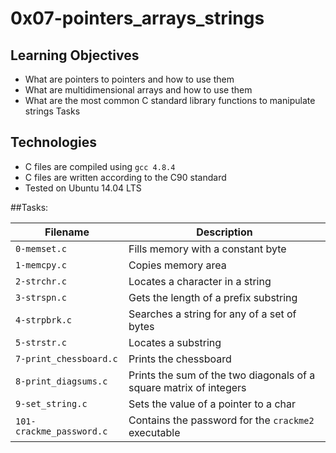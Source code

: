  # 0x07-pointers_arrays_strings

## Learning Objectives
- What are pointers to pointers and how to use them
- What are multidimensional arrays and how to use them
- What are the most common C standard library functions to manipulate strings
Tasks

## Technologies
* C files are compiled using `gcc 4.8.4`
* C files are written according to the C90 standard
* Tested on Ubuntu 14.04 LTS

##Tasks:

| Filename | Description |
| -------- | ----------- |
| `0-memset.c` | Fills memory with a constant byte |
| `1-memcpy.c` | Copies memory area |
| `2-strchr.c` | Locates a character in a string |
| `3-strspn.c` | Gets the length of a prefix substring |
| `4-strpbrk.c` | Searches a string for any of a set of bytes |
| `5-strstr.c` | Locates a substring |
| `7-print_chessboard.c` | Prints the chessboard |
| `8-print_diagsums.c` | Prints the sum of the two diagonals of a square matrix of integers |
| `9-set_string.c` | Sets the value of a pointer to a char |
| `101-crackme_password.c` | Contains the password for the `crackme2` executable |

